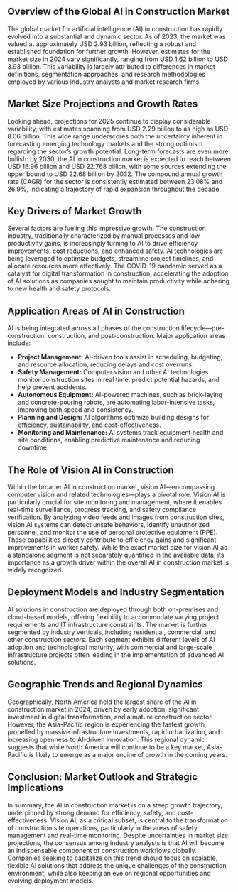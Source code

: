 ## Overview of the Global AI in Construction Market
The global market for artificial intelligence (AI) in construction has rapidly evolved into a substantial and dynamic sector. As of 2023, the market was valued at approximately USD 2.93 billion, reflecting a robust and established foundation for further growth. However, estimates for the market size in 2024 vary significantly, ranging from USD 1.62 billion to USD 3.93 billion. This variability is largely attributed to differences in market definitions, segmentation approaches, and research methodologies employed by various industry analysts and market research firms.

## Market Size Projections and Growth Rates
Looking ahead, projections for 2025 continue to display considerable variability, with estimates spanning from USD 2.29 billion to as high as USD 8.06 billion. This wide range underscores both the uncertainty inherent in forecasting emerging technology markets and the strong optimism regarding the sector’s growth potential. Long-term forecasts are even more bullish: by 2030, the AI in construction market is expected to reach between USD 16.96 billion and USD 22.768 billion, with some sources extending the upper bound to USD 22.68 billion by 2032. The compound annual growth rate (CAGR) for the sector is consistently estimated between 23.08% and 26.9%, indicating a trajectory of rapid expansion throughout the decade.

## Key Drivers of Market Growth
Several factors are fueling this impressive growth. The construction industry, traditionally characterized by manual processes and low productivity gains, is increasingly turning to AI to drive efficiency improvements, cost reductions, and enhanced safety. AI technologies are being leveraged to optimize budgets, streamline project timelines, and allocate resources more effectively. The COVID-19 pandemic served as a catalyst for digital transformation in construction, accelerating the adoption of AI solutions as companies sought to maintain productivity while adhering to new health and safety protocols.

## Application Areas of AI in Construction
AI is being integrated across all phases of the construction lifecycle—pre-construction, construction, and post-construction. Major application areas include:
- **Project Management:** AI-driven tools assist in scheduling, budgeting, and resource allocation, reducing delays and cost overruns.
- **Safety Management:** Computer vision and other AI technologies monitor construction sites in real time, predict potential hazards, and help prevent accidents.
- **Autonomous Equipment:** AI-powered machines, such as brick-laying and concrete-pouring robots, are automating labor-intensive tasks, improving both speed and consistency.
- **Planning and Design:** AI algorithms optimize building designs for efficiency, sustainability, and cost-effectiveness.
- **Monitoring and Maintenance:** AI systems track equipment health and site conditions, enabling predictive maintenance and reducing downtime.

## The Role of Vision AI in Construction
Within the broader AI in construction market, vision AI—encompassing computer vision and related technologies—plays a pivotal role. Vision AI is particularly crucial for site monitoring and management, where it enables real-time surveillance, progress tracking, and safety compliance verification. By analyzing video feeds and images from construction sites, vision AI systems can detect unsafe behaviors, identify unauthorized personnel, and monitor the use of personal protective equipment (PPE). These capabilities directly contribute to efficiency gains and significant improvements in worker safety. While the exact market size for vision AI as a standalone segment is not separately quantified in the available data, its importance as a growth driver within the overall AI in construction market is widely recognized.

## Deployment Models and Industry Segmentation
AI solutions in construction are deployed through both on-premises and cloud-based models, offering flexibility to accommodate varying project requirements and IT infrastructure constraints. The market is further segmented by industry verticals, including residential, commercial, and other construction sectors. Each segment exhibits different levels of AI adoption and technological maturity, with commercial and large-scale infrastructure projects often leading in the implementation of advanced AI solutions.

## Geographic Trends and Regional Dynamics
Geographically, North America held the largest share of the AI in construction market in 2024, driven by early adoption, significant investment in digital transformation, and a mature construction sector. However, the Asia-Pacific region is experiencing the fastest growth, propelled by massive infrastructure investments, rapid urbanization, and increasing openness to AI-driven innovation. This regional dynamic suggests that while North America will continue to be a key market, Asia-Pacific is likely to emerge as a major engine of growth in the coming years.

## Conclusion: Market Outlook and Strategic Implications
In summary, the AI in construction market is on a steep growth trajectory, underpinned by strong demand for efficiency, safety, and cost-effectiveness. Vision AI, as a critical subset, is central to the transformation of construction site operations, particularly in the areas of safety management and real-time monitoring. Despite uncertainties in market size projections, the consensus among industry analysts is that AI will become an indispensable component of construction workflows globally. Companies seeking to capitalize on this trend should focus on scalable, flexible AI solutions that address the unique challenges of the construction environment, while also keeping an eye on regional opportunities and evolving deployment models.
